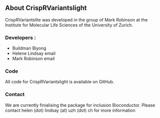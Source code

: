 ## About CrispRVariantslight
CrispRVariantslite was developed in the group of Mark Robinson at the Institute for Molecular Life Sciences of the University of Zurich.

### Developers :
-   Buildman Biyong 
-   Helene Lindsay email
-   Mark Robinson email


### Code
All code for CrispRVariantslight is available on GitHub.

### Contact
We are currently finialising the package for inclusion Bioconductor. Please contact helen (dot) lindsay (at) uzh (dot) ch for more information